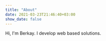 ```yaml
---
title: "About"
date: 2021-03-23T21:46:40+03:00
show_date: false
---
```


Hi, I'm Berkay. I develop web based solutions.
